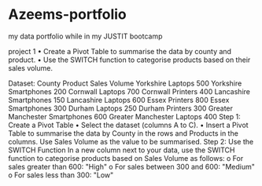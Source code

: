 # Azeems-portfolio
my data portfolio while in my JUSTIT bootcamp

project 1 
•	Create a Pivot Table to summarise the data by county and product.
•	Use the SWITCH function to categorise products based on their sales volume.


Dataset:
County	Product	Sales Volume
Yorkshire	Laptops	500
Yorkshire	Smartphones	200
Cornwall	Laptops	700
Cornwall	Printers	400
Lancashire	Smartphones	150
Lancashire	Laptops	600
Essex	Printers	800
Essex	Smartphones	300
Durham	Laptops	250
Durham	Printers	300
Greater Manchester	Smartphones	600
Greater Manchester	Laptops	400
Step 1: Create a Pivot Table
•	Select the dataset (columns A to C).
•	Insert a Pivot Table to summarise the data by County in the rows and Products in the columns. Use Sales Volume as the value to be summarised.
Step 2: Use the SWITCH Function
In a new column next to your data, use the SWITCH function to categorise products based on Sales Volume as follows:
o	For sales greater than 600: "High"
o	For sales between 300 and 600: "Medium"
o	For sales less than 300: "Low"
